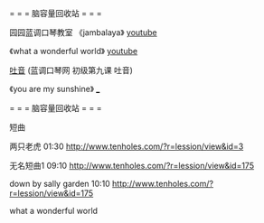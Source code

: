 

= = = 脑容量回收站 = = =

园园蓝调口琴教室 《jambalaya》 [youtube](https://www.youtube.com/watch?v=cAg42r9PaHE)

《what a wonderful world》 [youtube](https://www.youtube.com/watch?v=C9ApUAi7D8A)

[吐音](https://www.youtube.com/watch?v=k_OnIzxm4qo)
(蓝调口琴网 初级第九课 吐音)

《you are my sunshine》 [_](https://www.youtube.com/watch?v=DDpU6syOZZk)

= = = 脑容量回收站 = = =

短曲

两只老虎
01:30
http://www.tenholes.com/?r=lession/view&id=3

无名短曲1
09:10
http://www.tenholes.com/?r=lession/view&id=175

down by sally garden
10:10
http://www.tenholes.com/?r=lession/view&id=175

what a wonderful world



